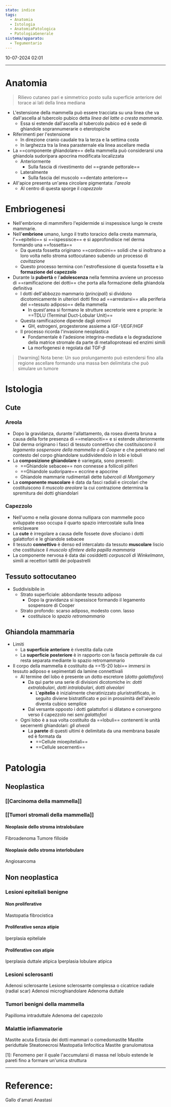 ```yaml
---
stato: indice
tags:
  - Anatomia
  - Istologia
  - AnatomiaPatologica
  - PatologiaGenerale
sistema/apparato:
  - Tegumentario
---
```

10-07-2024 02:01

--- 

# Anatomia
> Rilievo cutaneo pari e simmetrico posto sulla superficie anteriore del torace ai lati della linea mediana

- L'estensione della mammella può essere tracciata su una linea che va dall'ascella al tubercolo pubico detta *linea del latte o cresta mammaria*.
	- Essa si estende dall'ascella al tubercolo pubico ed è sede di ghiandole soprannumerarie o eterotopiche
- Riferimenti per l'estensione
	- In direzione cranio caudale tra la terza e la settima costa
	- In larghezza tra la linea parasternale  ela linea ascellare media
- La ==componente ghiandolare== della mammella può considerarsi una ghiandola sudoripara apocrina modificata localizzata
	- Anteriormente
		- Sulla fascia di rivestimento del ==grande pettorale==
	- Lateralmente
		- Sulla fascia del muscolo ==dentato anteriore==
- All'apice presenta un'area circolare pigmentata: *l'areola* 
	- Al centro di questa sporge il *capezzolo*
# Embriogenesi

- Nell'embrione di mammifero l'epidermide si inspessisce lungo le creste mammarie.
- Nell'**embrione** umano, lungo il tratto toracico della cresta mammaria, l'==epitelio== si ==ispessisce== e si approfondisce nel derma formando una ==fossetta==
	- Da questa fossetta originano ==cordoncini== solidi  che si inoltrano a loro volta nello stroma sottocutaneo subendo un processo di *cavitazione*
	- Questo processo termina con l'estroflessione di questa fossetta e la **formazione del capezzolo**
- Durante la **pubertà** e l'**adolescenza** nella femmina avviene un processo di ==ramificazione dei dotti== che porta alla formazione della ghiandola definitiva
	- I dotti dell'abbozzo mammario (*principali*) si dividono dicotomicamente in ulteriori dotti fino ad ==arrestarsi== alla periferia del ==tessuto adiposo== della mammella
		- In quest'area si formano le strutture secretorie vere e proprie: le ==TDLU (Terminal Duct-Lobular Unit)==
	- Questa ramificazione dipende dagli ormoni
		- GH, estrogeni, progesterone assieme a IGF-1/EGF/HGF
	- Il processo ricorda l'invasione neoplastica 
		- Fondamentale è l'adesione integrina-mediata e la degradazione della matrice stromale da parte di metalloproteasi ed enzimi simili
		- La morfogenesi è regolata dal TGF-$\beta$


>[!warning] Nota bene:
>Un suo prolungamento può estendersi fino alla regione ascellare formando una massa ben delimitata che può simulare un tumore

# Istologia
## Cute
### Areola
- Dopo la gravidanza, durante l'allattamento, da rosea diventa bruna a causa della forte presenza di ==melanociti== e si estende ulteriormente
- Dal derma originano i fasci di tessuto connettivo che costituiscono il *legamento sospensore della mammella o di Cooper* e che penetrano nel contesto del corpo ghiandolare suddividendolo in lobi e lobuli
- La **composizione ghiandolare** è variegata, sono presenti:
	- ==Ghiandole sebacee== non connesse a follicoli piliferi
	- ==Ghiandole sudoripare== eccrine e apocrine
	- Ghiandole mammarie rudimentali dette *tubercoli di Montgomery*
- La **componente muscolare** è data da fasci radiali e circolari che costituiscono il *muscolo areolare* la cui contrazione determina la spremitura dei dotti ghiandolari
### Capezzolo
- Nell'uomo e nella giovane donna nullipara con mammelle poco sviluppate esso occupa il quarto spazio intercostale sulla linea emiclaveare
- La **cute** è irregolare a causa delle fossete dove sfociano i dotti galattofori e le ghiandole sebacee
- Il tessuto **connettivo** è denso ed intercalato da tessuto **muscolare** liscio che costituisce il *muscolo sfintere della papilla mammaria*
- La componente nervosa è data dai cosiddetti *corpuscoli di Winkelmann*, simili ai recettori tattili dei polpastrelli

## Tessuto sottocutaneo
- Suddivisibile in 
	- Strato superficiale: abbondante tessuto adiposo
		- Dopo la gravidanza si ispessisce formando il legamento sospensore di Cooper
	- Strato profondo: scarso adiposo, modesto conn. lasso 
		- costituisce lo *spazio retromammario*

## Ghiandola mammaria
- Limiti
	- La **superficie anteriore** è rivestita dalla cute
	- La **superficie posteriore** è in rapporto con la fascia pettorale da cui resta separata mediante lo spazio retromammario
- Il corpo della mammella è costituito da ==15-20 lobi== immersi in tessuto adiposo e sepimentati da lamine connettivali
	- Al termine del lobo è presente un dotto escretore (*dotto galattoforo*) 
		- Da quì parte una serie di divisioni dicotomiche in: *dotti extralobulari*, *dotti intralobulari*, *dotti alveolari*
			- L'**epitelio** è inizialmente cheratinizzato pluristratificato, in seguito diviene bistratificato e poi in prossimità dell'alveolo diventa cubico semplice 
		- Dal versante opposto i dotti galattofori si dilatano e convergono verso il capezzolo nei *seni galattofori*
	- Ogni lobo è a sua volta costituito da ==lobuli== contenenti le unità secernenti ghiandolari: *gli alveoli*
		- La **parete** di questi ultimi è delimitata da una membrana basale ed è formata da
			- ==Cellule mioepiteliali==
			- ==Cellule secernenti==


# Patologia

## Neoplastica

### [[Carcinoma della mammella]]

### [[Tumori stromali della mammella]]
#### Neoplasie dello stroma intralobulare
Fibroadenoma
Tumore filloide
#### Neoplasie dello stroma interlobulare
Angiosarcoma
## Non neoplastica
### Lesioni epiteliali benigne
#### Non proliferative
Mastopatia fibrocistica
#### Proliferative senza atipie
Iperplasia epiteliale
#### Proliferative con atipie
Iperplasia duttale atipica
Iperplasia lobulare atipica
### Lesioni sclerosanti
Adenosi sclerosante 
Lesione sclerosante complessa o cicatrice radiale (radial scar)
Adenosi microghiandolare
Adenoma duttale
### Tumori benigni della mammella
Papilloma intraduttale
Adenoma del capezzolo
### Malattie infiammatorie 
Mastite acuta
Ectasia dei dotti mammari o comedomastite
Mastite periduttale
Steatonecrosi
Mastopatia linfocitica
Mastite granulomatosa











[1]: Fenomeno per il quale l'accumularsi di massa nel lobulo estende le pareti fino a formare un'unica struttura

[^2]: MMTV (mouse mammary tumor virus), appartenente al reame riboviria (vedi coronavirus, ebola, hiv, influenza etc)





--- 
# Reference:

Gallo d'amati 
Anastasi